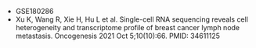 * GSE180286
* Xu K, Wang R, Xie H, Hu L et al. Single-cell RNA sequencing reveals cell heterogeneity and transcriptome profile of breast cancer lymph node metastasis. Oncogenesis 2021 Oct 5;10(10):66. PMID: 34611125
